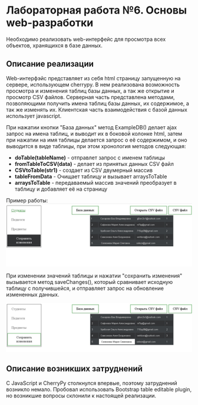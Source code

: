 # Лабораторная работа №6. Основы web-разработки
Необходимо реализовать web-интерфейс для просмотра всех объектов, хранящихся в базе данных. 

## Описание реализации
  Web-интерфэйс представляет из себя html страницу запущенную на сервере, использующем cherrypy.
В нем реализована возможность просмотра и изменения таблиц базы данных, а так же открытие и просмотр CSV файлов.
Серверная часть представлена методами, позволяющими получить имена таблиц базы данных, их содержимое, а так же изменять их. Клиентская часть взаимодействия с базой данных использует javascript. 

При нажатии кнопки "База данных" метод ExampleDB() делает ajax запрос на имена таблиц, и выводит их в боковой колонке html, затем при нажатии на имя таблицы делается запрос о её содержимом, и оно выводится в виде таблицы, при этом хронология методов следующая: 
   * **doTable(tableName)** - отправлет запрос с именем таблицы
   * **fromTableToCSV(data)** - делает из принятых данных CSV файл
   * **CSVtoTable(str1)** - создает из CSV двумерный массив
   * **tableFromData** - Очищает таблицу и вызывает arraysToTable
   * **arraysToTable** - передаваемый массив значений преобразует в таблицу и добавляет её на страницу
   
   Пример работы:
   ![title](https://github.com/Ksilen/ProgrammingTechnologiesLab/blob/main/Lab6/Pic/1.jpg)
   
   При изменении значений таблицы и нажатии "сохранить изменения" вызывается метод saveChanges(),
   который сравнивает исходную таблицу с получившейся, и отправляет запрос на обновление измененных данных.
   
   ![title](https://github.com/Ksilen/ProgrammingTechnologiesLab/blob/main/Lab6/Pic/2.jpg)
   
   ## Описание возникших затруднений
   C JavaScript и CherryPy столкнулся впервые, поэтому затруднений возникло немало. Пробовал использовать Bootstrap table editable plugin, но возникшие вопросы склонили к настоящей реализации. 
   


```python

```
